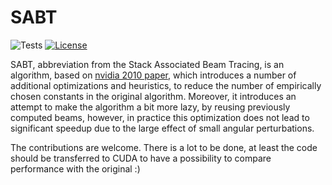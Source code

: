 # SABT
![Tests](https://github.com/knyazer/SABT/actions/workflows/tests.yml/badge.svg)
[![License](https://img.shields.io/badge/License-BSD_3--Clause-blue.svg)](https://opensource.org/licenses/BSD-3-Clause)

SABT, abbreviation from the Stack Associated Beam Tracing, is an algorithm, based on [nvidia 2010 paper](https://research.nvidia.com/sites/default/files/pubs/2010-02_Efficient-Sparse-Voxel/laine2010tr1_paper.pdf), which introduces a number of additional optimizations and heuristics, to reduce the number of empirically chosen constants in the original algorithm. Moreover, it introduces an attempt to make the algorithm a bit more lazy, by reusing previously computed beams, however, in practice this optimization does not lead to significant speedup due to the large effect of small angular perturbations.

The contributions are welcome. There is a lot to be done, at least the code should be transferred to CUDA to have a possibility to compare performance with the original :)

